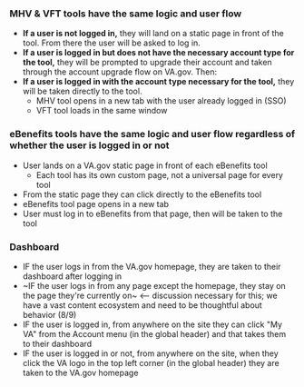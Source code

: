 ### MHV & VFT tools have the same logic and user flow
- **If a user is not logged in,** they will land on a static page in front of the tool. From there the user will be asked to log in. 
- **If a user is logged in but does not have the necessary account type for the tool,** they will be prompted to upgrade their account and taken through the account upgrade flow on VA.gov. Then:
- **If a user is logged in with the account type necessary for the tool,** they will be taken directly to the tool.
  - MHV tool opens in a new tab with the user already logged in (SSO)
  - VFT tool loads in the same window

### eBenefits tools have the same logic and user flow regardless of whether the user is logged in or not
- User lands on a VA.gov static page in front of each eBenefits tool
  - Each tool has its own custom page, not a universal page for every tool
- From the static page they can click directly to the eBenefits tool
- eBenefits tool page opens in a new tab
- User must log in to eBenefits from that page, then will be taken to the tool


### Dashboard
- IF the user logs in from the VA.gov homepage, they are taken to their dashboard after logging in
- ~IF the user logs in from any page except the homepage, they stay on the page they're currently on~ <-- discussion necessary for this; we have a vast content ecosystem and need to be thoughtful about behavior (8/9)
- IF the user is logged in, from anywhere on the site they can click "My VA" from the Account menu (in the global header) and that takes them to their dashboard
- IF the user is logged in or not, from anywhere on the site, when they click the VA logo in the top left corner (in the global header) they are taken to the VA.gov homepage
